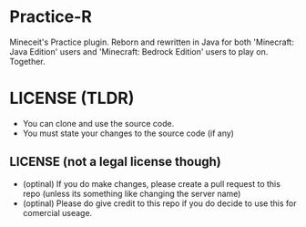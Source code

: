 # Practice-R

Mineceit's Practice plugin. Reborn and rewritten in Java for both 'Minecraft: Java Edition' users and 'Minecraft: Bedrock Edition' users to play on. Together.

# LICENSE (TLDR)
- You can clone and use the source code.
- You must state your changes to the source code (if any)

## LICENSE (not a legal license though)
- (optinal) If you do make changes, please create a pull request to this repo (unless its something like changing the server name)
- (optinal) Please do give credit to this repo if you do decide to use this for comercial useage.
